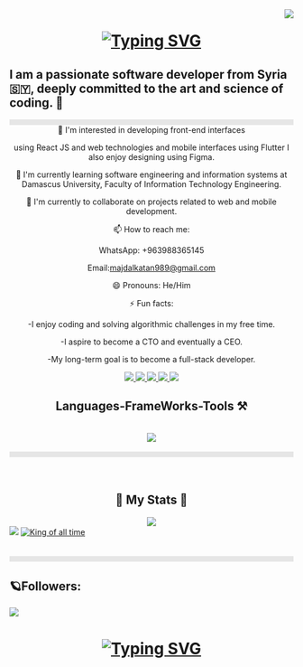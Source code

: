 <img align="right" src="https://visitor-badge.laobi.icu/badge?page_id=MajdAlkatan.MajdAlkatan"/>
<h1 align ="center">

<a href="https://git.io/typing-svg"><img src="https://readme-typing-svg.demolab.com?font=Exo 2&center=true&vCenter=true&weight=500&size=35&pause=1000&width=500&height=70&lines=%F0%9F%9A%80+Greetings!+;I'm+Majd+Al-Kattan+;a+great+project+engineer+%F0%9F%96%A5%EF%B8%8F%F0%9F%94%AE" alt="Typing SVG" /></a>
</h1>
<h2 align="cnter">I am a passionate software developer from Syria 🇸🇾, deeply committed to the art and science of coding. 🚀</h2>
<img style="display: block;-webkit-user-select: none;margin: auto;background-color: hsl(0, 0%, 90%);" src="https://user-images.githubusercontent.com/73097560/115834477-dbab4500-a447-11eb-908a-139a6edaec5c.gif" width="1000" height="10"><div align="center">
 👀 I'm interested in developing front-end interfaces 

using React JS and web technologies
and mobile interfaces using Flutter
 I also enjoy designing using Figma.
</br>

 🌱 I'm currently learning software engineering and information systems at Damascus University, Faculty of Information Technology Engineering.

 💞️ I'm currently to collaborate on projects related to web and mobile development.

 📫 How to reach me:

   WhatsApp: +963988365145

   Email:majdalkatan989@gmail.com

 😄 Pronouns: He/Him

 ⚡ Fun facts:

   -I enjoy coding and solving algorithmic challenges in my free time.

   -I aspire to become a CTO and eventually a CEO.

   -My long-term goal is to become a full-stack developer.

</div>
<div align="center">
<a href="#">
<img src="https://img.shields.io/badge/Gmail-D14836?style=for-the-badge&logo=gmail&logoColor=white"/>
</a>
<a href="#">
<img src="https://img.shields.io/badge/Telegram-2CA5E0?style=for-the-badge&logo=telegram&logoColor=white"/>
</a>
<a href="#">
<img src="https://img.shields.io/badge/WhatsApp-25D366?style=for-the-badge&logo=whatsapp&logoColor=white"/>
</a>
<a href="#">
<img src="https://img.shields.io/badge/LinkedIn-0077B5?style=for-the-badge&logo=linkedin&logoColor=white"/>
</a>
<a href="#">
<img src="https://img.shields.io/badge/GitHub-100000?style=for-the-badge&logo=github&logoColor=white"/>
</a>
</div>
</hr>
<h2 align="center"> Languages-FrameWorks-Tools ⚒️
</h2>
<br/>
<div align="center">
<a href="https://skillicons.dev">
<img
src="https://skillicons.dev/icons?i=vite,react,github,javascript,flutter,dart,firebase,c,nodejs,java,figma,html,css,mui,git,vscode,bootstrap,tailwind,redux,postman"
/>
</a>
</div>
<br/>
<img style="display: block;-webkit-user-select: none;margin: auto;background-color: hsl(0, 0%, 90%);" src="https://user-images.githubusercontent.com/73097560/115834477-dbab4500-a447-11eb-908a-139a6edaec5c.gif" width="1000" height="10">
<br/>
<br/>
<div align="center">
<h2>🌌 My Stats 🌌</h2>

  <img src="https://github-readme-streak-stats.herokuapp.com?user=MajdAlkatan&theme=github-dark-blue&hide_border=true&border_radius=16&date_format=M%20j%5B%2C%20Y%5D" />

</div>


  <img src="https://github-readme-stats-salesp07.vercel.app/api?username=MajdAlkatan&count_private=true&theme=react&hide_border=true&bg_color=0D1117&size_weight=0.58&count_weight=0.58&exclude_repo=github-readme-stats"/>
<a href="https://github.com/MajdAlkatan/github-readme-stats"><img alt="King of all time" src="https://github-readme-stats.vercel.app/api/top-langs/?username=MajdAlkatan&theme=react&hide_border=true&bg_color=0D1117&include_all_commits=ture&count_private=false&layout=compact" style="max-width: 100%;">
</a>
<br>

<br/>
<br/>
<img style="display: block;-webkit-user-select: none;margin: auto;background-color: hsl(0, 0%, 90%);" src="https://user-images.githubusercontent.com/73097560/115834477-dbab4500-a447-11eb-908a-139a6edaec5c.gif" width="1000" height="10">
<div>
<h2> 🪐Followers:</h2>
</div>
<a href="https://github.com/MajdAlkatan?tab=followers">
<img src="https://img.shields.io/github/followers/MajdAlkatan?label=Followers&amp;style=social" style="max-width: 100%;"></a>
<div align="center">
<h1 align="center" >
<a href="https://git.io/typing-svg"><img src="https://readme-typing-svg.demolab.com?font=Exo+2&weight=500&size=35&pause=1000&width=500&height=70&lines=Thank+you+for+visiting!;Follow+me+for+project+updates;+It+would+be+an+honor+;if+you+checked+out+my+profile;Feel+free+to+send+me+a+message;about+anything+you'd+like+to" alt="Typing SVG" /></a>
</h1>
</div>

